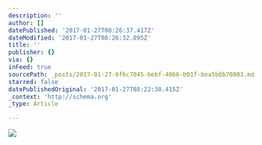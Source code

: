 ```yaml
---
description: ''
author: []
datePublished: '2017-01-27T08:26:37.417Z'
dateModified: '2017-01-27T08:26:32.895Z'
title: ''
publisher: {}
via: {}
inFeed: true
sourcePath: _posts/2017-01-27-6f6c7045-bebf-4066-b01f-bea5b6b70803.md
starred: false
datePublishedOriginal: '2017-01-27T08:22:38.415Z'
_context: 'http://schema.org'
_type: Article

---
```

![](https://the-grid-user-content.s3-us-west-2.amazonaws.com/1420c2dc-0feb-4230-a515-3bfe64648de2.jpg)